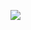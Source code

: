 <!--
id: 18001238489
link: http://blog.hengkiardo.com/post/18001238489/the-webkit-blame-game
slug: the-webkit-blame-game
date: Tue Feb 21 2012 14:22:42 GMT+0700 (WIT)
publish: 2012-02-021
tags: 
title: The Webkit Blame Game
-->


![](http://25.media.tumblr.com/tumblr_lzee1oBKkk1qeuu6uo1_1280.jpg)

